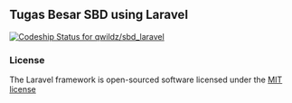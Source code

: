 ## Tugas Besar SBD using Laravel

[ ![Codeship Status for qwildz/sbd_laravel](https://codeship.io/projects/7347b650-38d0-0132-0604-5aba7d7d63a3/status)](https://codeship.io/projects/42102)

### License

The Laravel framework is open-sourced software licensed under the [MIT license](http://opensource.org/licenses/MIT)

